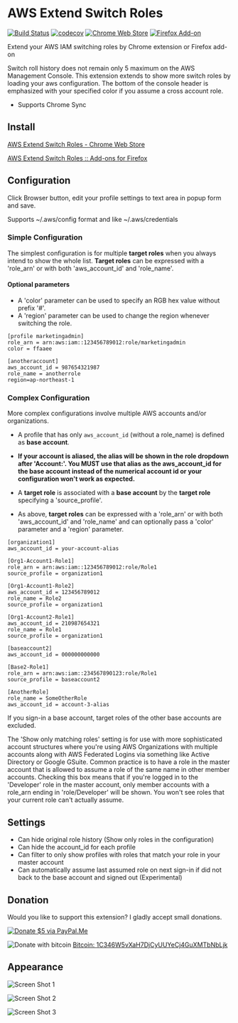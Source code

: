 # AWS Extend Switch Roles

[![Build Status](https://travis-ci.org/tilfin/aws-extend-switch-roles.svg?branch=master)](https://travis-ci.org/tilfin/aws-extend-switch-roles)
[![codecov](https://codecov.io/gh/tilfin/s3-block-read-stream/branch/master/graph/badge.svg)](https://codecov.io/gh/tilfin/s3-block-read-stream)
[![Chrome Web Store](https://img.shields.io/chrome-web-store/v/jpmkfafbacpgapdghgdpembnojdlgkdl.svg)](https://chrome.google.com/webstore/detail/aws-extend-switch-roles/jpmkfafbacpgapdghgdpembnojdlgkdl?utm_source=github)
[![Firefox Add-on](https://img.shields.io/amo/v/aws-extend-switch-roles3.svg)](https://addons.mozilla.org/ja/firefox/addon/aws-extend-switch-roles3/)

Extend your AWS IAM switching roles by Chrome extension or Firefox add-on

Switch roll history does not remain only 5 maximum on the AWS Management Console.
This extension extends to show more switch roles by loading your aws configuration.
The bottom of the console header is emphasized with your specified color if you assume a cross account role.

- Supports Chrome Sync

## Install

[AWS Extend Switch Roles - Chrome Web Store](https://chrome.google.com/webstore/detail/aws-extend-switch-roles/jpmkfafbacpgapdghgdpembnojdlgkdl?utm_source=github)

[AWS Extend Switch Roles :: Add-ons for Firefox](https://addons.mozilla.org/ja/firefox/addon/aws-extend-switch-roles3/)

## Configuration

Click Browser button, edit your profile settings to text area in popup form and save.

Supports ~/.aws/config format and like ~/.aws/credentials

### Simple Configuration
The simplest configuration is for multiple **target roles** when you always intend to show the whole list.  **Target roles** can be expressed with a 'role_arn' or with both 'aws_account_id' and 'role_name'.

#### Optional parameters

* A 'color' parameter can be used to specify an RGB hex value without prefix '#'.
* A 'region' parameter can be used to change the region whenever switching the role.

```
[profile marketingadmin]
role_arn = arn:aws:iam::123456789012:role/marketingadmin
color = ffaaee

[anotheraccount]
aws_account_id = 987654321987
role_name = anotherrole
region=ap-northeast-1
```

### Complex Configuration
More complex configurations involve multiple AWS accounts and/or organizations.

- A profile that has only `aws_account_id` (without a role_name) is defined as **base account**.

- **If your account is aliased, the alias will be shown in the role dropdown after 'Account:'.  You MUST use that alias as the aws_account_id for the base account instead of the numerical account id or your configuration won't work as expected.**

- A **target role** is associated with a **base account** by the **target role** specifying a 'source_profile'.

- As above, **target roles** can be expressed with a 'role_arn' or with both 'aws_account_id' and 'role_name' and can optionally pass a 'color' parameter and a 'region' parameter.

```
[organization1]
aws_account_id = your-account-alias

[Org1-Account1-Role1]
role_arn = arn:aws:iam::123456789012:role/Role1
source_profile = organization1

[Org1-Account1-Role2]
aws_account_id = 123456789012
role_name = Role2
source_profile = organization1

[Org1-Account2-Role1]
aws_account_id = 210987654321
role_name = Role1
source_profile = organization1

[baseaccount2]
aws_account_id = 000000000000

[Base2-Role1]
role_arn = arn:aws:iam::234567890123:role/Role1
source_profile = baseaccount2

[AnotherRole]
role_name = SomeOtherRole
aws_account_id = account-3-alias
```

If you sign-in a base account, target roles of the other base accounts are excluded.

The 'Show only matching roles' setting is for use with more sophisticated account structures where you're using AWS Organizations with multiple accounts along with AWS Federated Logins via something like Active Directory or Google GSuite.  Common practice is to have a role in the master account that is allowed to assume a role of the same name in other member accounts.  Checking this box means that if you're logged in to the 'Developer' role in the master account, only member accounts with a role_arn ending in 'role/Developer' will be shown.  You won't see roles that your current role can't actually assume.

## Settings

- Can hide original role history (Show only roles in the configuration)
- Can hide the account_id for each profile
- Can filter to only show profiles with roles that match your role in your master account
- Can automatically assume last assumed role on next sign-in if did not back to the base account and signed out (Experimental)

## Donation

Would you like to support this extension? I gladly accept small donations.

[![Donate $5 via PayPal.Me](https://img.shields.io/badge/Donate-%245%20via%20PayPal.Me-blue.svg?longCache=true&style=popout&logo=paypal)](https://www.paypal.me/toshitilfin/5USD)

![Donate with bitcoin](https://img.shields.io/badge/Donate-bitcoin-orange.svg?longCache=true&style=plastic&logo=bitcoin) [Bitcoin: 1C346W5vXaH7DjCyUUYeCj4GuXMTbNbLjk](bitcoin:1C346W5vXaH7DjCyUUYeCj4GuXMTbNbLjk)

## Appearance

![Screen Shot 1](https://github.com/tilfin/aws-extend-switch-roles/blob/images/ScreenShot_1_960x600.png)

![Screen Shot 2](https://github.com/tilfin/aws-extend-switch-roles/blob/images/ScreenShot_2_960x600.png)

![Screen Shot 3](https://github.com/tilfin/aws-extend-switch-roles/blob/images/ScreenShot_3_960x600.png)
